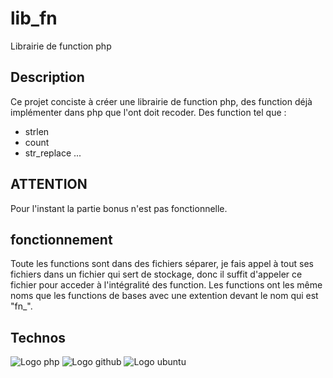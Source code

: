 # lib_fn
Librairie de function php

## Description

Ce projet conciste à créer une librairie de function php, des function déjà implémenter dans php que l'ont doit recoder.
Des function tel que : 

- strlen
- count
- str_replace
...

## ATTENTION

Pour l'instant la partie bonus n'est pas fonctionnelle.

## fonctionnement

Toute les functions sont dans des fichiers séparer, je fais appel à tout ses fichiers dans un fichier qui sert de stockage, donc il suffit d'appeler ce fichier pour acceder à l'intégralité des function.
Les functions ont les même noms que les functions de bases avec une extention devant le nom qui est "fn_".

## Technos

![Logo php](https://img.shields.io/badge/PHP-777BB4?style=for-the-badge&logo=php&logoColor=white)
![Logo github](https://img.shields.io/badge/GitHub-100000?style=for-the-badge&logo=github&logoColor=white)
![Logo ubuntu](https://img.shields.io/badge/Ubuntu-E95420?style=for-the-badge&logo=ubuntu&logoColor=white)
